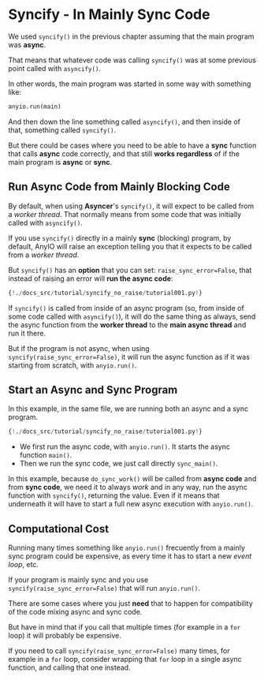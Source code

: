 # Syncify - In Mainly Sync Code

We used `syncify()` in the previous chapter assuming that the main program was **async**.

That means that whatever code was calling `syncify()` was at some previous point called with `asyncify()`.

In other words, the main program was started in some way with something like:

```Python
anyio.run(main)
```

And then down the line something called `asyncify()`, and then inside of that, something called `syncify()`.

But there could be cases where you need to be able to have a **sync** function that calls **async** code correctly, and that still **works regardless** of if the main program is **async** or **sync**.

## Run Async Code from Mainly Blocking Code

By default, when using **Asyncer**'s `syncify()`, it will expect to be called from a *worker thread*. That normally means from some code that was initially called with `asyncify()`.

If you use `syncify()` directly in a mainly **sync** (blocking) program, by default, AnyIO will raise an exception telling you that it expects to be called from a *worker thread*.

But `syncify()` has an **option** that you can set: `raise_sync_error=False`, that instead of raising an error will **run the async code**:

```Python hl_lines="14"
{!./docs_src/tutorial/syncify_no_raise/tutorial001.py!}
```

If `syncify()` is called from inside of an async program (so, from inside of some code called with `asyncify()`), it will do the same thing as always, send the async function from the **worker thread** to the **main async thread** and run it there.

But if the program is not async, when using `syncify(raise_sync_error=False)`, it will run the async function as if it was starting from scratch, with `anyio.run()`.

## Start an Async and Sync Program

In this example, in the same file, we are running both an async and a sync program.

```Python hl_lines="28-29"
{!./docs_src/tutorial/syncify_no_raise/tutorial001.py!}
```

* We first run the async code, with `anyio.run()`. It starts the async function `main()`.
* Then we run the sync code, we just call directly `sync_main()`.

In this example, because `do_sync_work()` will be called from **async code** and from **sync code**, we need it to always *work* and in any way, run the async function with `syncify()`, returning the value. Even if it means that underneath it will have to start a full new async execution with `anyio.run()`.

## Computational Cost

Running many times something like `anyio.run()` frecuently from a mainly sync program could be expensive, as every time it has to start a new *event loop*, etc.

If your program is mainly sync and you use `syncify(raise_sync_error=False)` that will run `anyio.run()`.

There are some cases where you just **need** that to happen for compatibility of the code mixing async and sync code.

But have in mind that if you call that multiple times (for example in a `for` loop) it will probably be expensive.

If you need to call `syncify(raise_sync_error=False)` many times, for example in a `for` loop, consider wrapping that `for` loop in a single async function, and calling that one instead.
